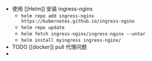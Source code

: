 - 使用 [[Helm]] 安装 ingress-nginx
	- `helm repo add ingress-nginx https://kubernetes.github.io/ingress-nginx`
	- `helm repo update`
	- `helm fetch ingress-nginx/ingress-nginx --untar`
	- `helm install myingress ingress-nginx/`
- TODO [[docker]] pull 代理问题
-